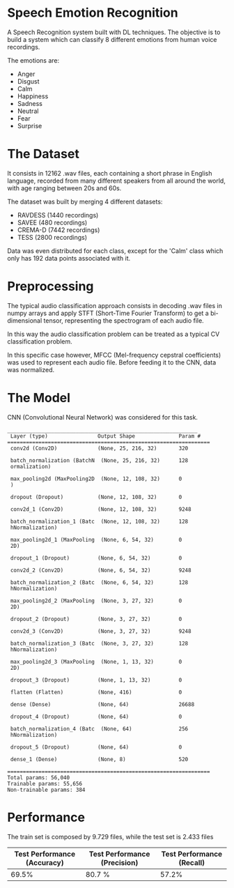 # Speech Emotion Recognition
A Speech Recognition system built with DL techniques. The objective is to build a system which can classify 8 different emotions from human voice recordings.

The emotions are:

- Anger
- Disgust
- Calm
- Happiness
- Sadness
- Neutral
- Fear
- Surprise


# The Dataset

It consists in 12162 .wav files, each containing a short phrase in English language, recorded from many different speakers from all around the world, with age ranging between 20s and 60s.

The dataset was built by merging 4 different datasets:

- RAVDESS (1440 recordings)
- SAVEE (480  recordings)
- CREMA-D (7442  recordings)
- TESS (2800 recordings)


Data was even distributed for each class, except for the 'Calm' class which only has 192 data points associated with it.

# Preprocessing

The typical audio classification approach consists in decoding .wav files in numpy arrays and apply STFT (Short-Time Fourier Transform) to get  a bi-dimensional tensor, representing the spectrogram of each audio file.

In this way the audio classification problem can be treated as a typical CV classification problem.

In this specific case however, MFCC (Mel-frequency cepstral coefficients) was used to represent each audio file. Before feeding it to the CNN, data was normalized.

# The Model

CNN (Convolutional Neural Network) was considered for this task.

```
_____________________________________________________________
 Layer (type)                Output Shape              Param #   
=================================================================
 conv2d (Conv2D)             (None, 25, 216, 32)       320       
                                                                 
 batch_normalization (BatchN  (None, 25, 216, 32)      128       
 ormalization)                                                   
                                                                 
 max_pooling2d (MaxPooling2D  (None, 12, 108, 32)      0         
 )                                                               
                                                                 
 dropout (Dropout)           (None, 12, 108, 32)       0         
                                                                 
 conv2d_1 (Conv2D)           (None, 12, 108, 32)       9248      
                                                                 
 batch_normalization_1 (Batc  (None, 12, 108, 32)      128       
 hNormalization)                                                 
                                                                 
 max_pooling2d_1 (MaxPooling  (None, 6, 54, 32)        0         
 2D)                                                             
                                                                 
 dropout_1 (Dropout)         (None, 6, 54, 32)         0         
                                                                 
 conv2d_2 (Conv2D)           (None, 6, 54, 32)         9248      
                                                                 
 batch_normalization_2 (Batc  (None, 6, 54, 32)        128       
 hNormalization)                                                 
                                                                 
 max_pooling2d_2 (MaxPooling  (None, 3, 27, 32)        0         
 2D)                                                             
                                                                 
 dropout_2 (Dropout)         (None, 3, 27, 32)         0         
                                                                 
 conv2d_3 (Conv2D)           (None, 3, 27, 32)         9248      
                                                                 
 batch_normalization_3 (Batc  (None, 3, 27, 32)        128       
 hNormalization)                                                 
                                                                 
 max_pooling2d_3 (MaxPooling  (None, 1, 13, 32)        0         
 2D)                                                             
                                                                 
 dropout_3 (Dropout)         (None, 1, 13, 32)         0         
                                                                 
 flatten (Flatten)           (None, 416)               0         
                                                                 
 dense (Dense)               (None, 64)                26688     
                                                                 
 dropout_4 (Dropout)         (None, 64)                0         
                                                                 
 batch_normalization_4 (Batc  (None, 64)               256       
 hNormalization)                                                 
                                                                 
 dropout_5 (Dropout)         (None, 64)                0         
                                                                 
 dense_1 (Dense)             (None, 8)                 520       
                                                                 
=================================================================
Total params: 56,040
Trainable params: 55,656
Non-trainable params: 384

```

# Performance

The train set is composed by 9.729 files, while the test set is 2.433 files

| Test Performance (Accuracy) | Test Performance (Precision) | Test Performance (Recall) |
| ------------- | ------------- | ------------- |
| 69.5%  | 80.7 %  | 57.2%  |

